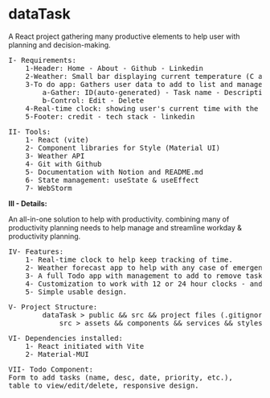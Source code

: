 # dataTask
A React project gathering many productive elements to help user with planning and decision-making.


<pre>I- Requirements:
	1-Header: Home - About - Github - Linkedin
	2-Weather: Small bar displaying current temperature (C and F) - today's weather - wind speed - location
	3-To do app: Gathers user data to add to list and manage it below the list
		a-Gather: ID(auto-generated) - Task name - Description - Date - Priority - Important - Repeat - Done
		b-Control: Edit - Delete
	4-Real-time clock: showing user's current time with the option to toggle 24h and 12h - User's region
	5-Footer: credit - tech stack - linkedin</pre>

<pre>II- Tools:
	1- React (vite)
	2- Component libraries for Style (Material UI)
	3- Weather API
	4- Git with Github
	5- Documentation with Notion and README.md
	6- State management: useState & useEffect
    7- WebStorm </pre>

<strong>III - Details:</strong>
<p>An all-in-one solution to help with productivity. combining many of productivity planning needs to help manage and streamline workday & productivity planning.</p>

<pre>IV- Features:
    1- Real-time clock to help keep tracking of time.
    2- Weather forecast app to help with any case of emergency planning throughout the day.
    3- A full Todo app with management to add to remove tasks.
    4- Customization to work with 12 or 24 hour clocks - and same for Celsius to Fahrenheit for temperature.
    5- Simple usable design.
</pre>

<pre>V- Project Structure:
        dataTask > public && src && project files (.gitignore - license - package.json - etc…)
            src > assets && components && services && styles && utils</pre>

<pre>VI- Dependencies installed:
    1- React initiated with Vite
    2- Material-MUI</pre>

<pre>VII- Todo Component:
Form to add tasks (name, desc, date, priority, etc.),
table to view/edit/delete, responsive design.</pre>


